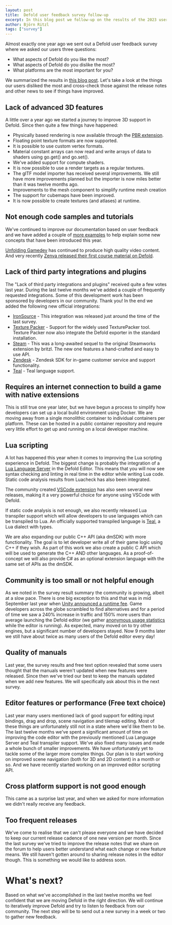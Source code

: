 ```yaml
---
layout: post
title:  Defold user feedback survey follow-up
excerpt: In this blog post we follow-up on the results of the 2023 user survey.
author: Björn Ritzl
tags: ["survey"]
---
```


Almost exactly one year ago we sent out a Defold user feedback survey where we asked our users three questions:

* What aspects of Defold do you like the most?
* What aspects of Defold do you dislike the most?
* What platforms are the most important for you?

We summarized the results in [this blog post](/2023/06/13/Defold-user-survey-results/). Let's take a look at the things our users disliked the most and cross-check those against the release notes and other news to see if things have improved.


## Lack of advanced 3D features

A little over a year ago we started a journey to improve 3D support in Defold. Since then quite a few things have happened:

* Physically based rendering is now available through the [PBR extension](https://github.com/defold/defold-pbr).
* Floating point texture formats are now supported.
* It is possible to use custom vertex formats.
* Material constant arrays can now read and write arrays of data to shaders using go.get() and go.set().
* We've added support for compute shaders.
* It is now possible to use a render targets as a regular textures.
* The glTF model importer has received several improvements. We still have more improvements planned but the importer is now miles better than it was twelve months ago.
* Improvements to the mesh component to simplify runtime mesh creation
* The support for cubemaps have been improved.
* It is now possible to create textures (and atlases) at runtime.


## Not enough code samples and tutorials

We've continued to improve our documentation based on user feedback and we have added a couple of [more examples](https://defold.com/examples/) to help explain some new concepts that have been introduced this year.

[Unfolding Gamedev](https://www.youtube.com/@unfolding_gamedev) has continued to produce high quality video content. And very recently [Zenva released their first course material on Defold](https://academy.zenva.com/search/?s=defold).


## Lack of third party integrations and plugins

The "Lack of third party integrations and plugins" received quite a few votes last year. During the last twelve months we've added a couple of frequently requested integrations. Some of this development work has been sponsored by developers in our community. Thank you! In the end we added the following new official integrations:

* [IronSource](https://github.com/defold/extension-ironsource) - This integration was released just around the time of the last survey.
* [Texture Packer](https://github.com/defold/extension-texturepacker) - Support for the widely used TexturePacker tool. Texture Packer now also integrate the Defold exporter in the standard installation.
* [Steam](https://github.com/defold/extension-steam) - This was a long-awaited sequel to the original Steamworks extension by britzl. The new one features a hand-crafted and easy to use API.
* [Zendesk](https://github.com/defold/extension-zendesk) - Zendesk SDK for in-game customer service and support functionality.
* [Teal](https://github.com/defold/extension-teal) - Teal language support.


## Requires an internet connection to build a game with native extensions

This is still true one year later, but we have begun a process to simplify how developers can set up a local build environment using Docker. We are moving away from a single monolithic container to individual containers per platform. These can be hosted in a public container repository and require very little effort to get up and running on a local developer machine.


## Lua scripting

A lot has happened this year when it comes to improving the Lua scripting experience in Defold. The biggest change is probably the integration of a [Lua Language Server](https://github.com/LuaLS/lua-language-server) in the Defold Editor. This means that you will now see syntax checking and linting in real time in the editor while writing Lua code. Static code analysis results from Luacheck has also been integrated.

The community created [VSCode extension](https://marketplace.visualstudio.com/items?itemName=astronachos.defold) has also seen several new releases, making it a very powerful choice for anyone using VSCode with Defold.

If static code analysis is not enough, we also recently released Lua transpiler support which will allow developers to use languages which can be transpiled to Lua. An officially supported transpiled language is [Teal](https://github.com/defold/extension-teal), a Lua dialect with types.

We are also expanding our public C++ API (aka dmSDK) with more functionality. The goal is to let developer write all of their game logic using C++ if they wish. As part of this work we also create a public C API which will be used to generate the C++ AND other languages. As a proof-of-concept we will also provide C# as an optional extension language with the same set of APIs as the dmSDK.


## Community is too small or not helpful enough

As we noted in the survey result summary the community is growing, albeit at a slow pace. There is one big exception to this and that was in mid September last year when [Unity announced a runtime fee](https://www.polygon.com/23870247/unity-engine-pricing-model-install-fee). Game developers across the globe scrambled to find alternatives and for a period of time we saw a 240% increase in traffic and 150% more users than average launching the Defold editor (we gather [anonymous usage statistics](https://github.com/defold/defold/blob/dev/editor/src/clj/editor/analytics.clj) while the editor is running). As expected, many moved on to try other engines, but a significant number of developers stayed. Now 9 months later we still have about twice as many users of the Defold editor every day!


## Quality of manuals

Last year, the survey results and free text option revealed that some users thought that the manuals weren't updated when new features were released. Since then we've tried our best to keep the manuals updated when we add new features. We will specifically ask about this in the next survey.


## Editor features or performance (Free text choice)

Last year many users mentioned lack of good support for editing input bindings, drag and drop, scene navigation and tilemap editing. Most of these things are unfortunately still not in a state where we'd like them to be. The last twelve months we've spent a significant amount of time on improving the code editor with the previously mentioned Lua Language Server and Teal transpiler support. We've also fixed many issues and made a whole bunch of smaller improvements. We have unfortunately yet to tackle some of the larger more complex things. Our plan is to start working on improved scene navigation (both for 3D and 2D content) in a month or so. And we have recently started working on an improved editor scripting API.


## Cross platform support is not good enough

This came as a surprise last year, and when we asked for more information we didn't really receive any feedback. 


## Too frequent releases

We've come to realise that we can't please everyone and we have decided to keep our current release cadence of one new version per month. Since the last survey we've tried to improve the release notes that we share on the forum to help users better understand what each change or new feature means. We still haven't gotten around to sharing release notes in the editor though. This is something we would like to address soon.


# What's next?

Based on what we've accomplished in the last twelve months we feel confident that we are moving Defold in the right direction. We will continue to iteratively improve Defold and try to listen to feedback from our community. The next step will be to send out a new survey in a week or two to gather new feedback.